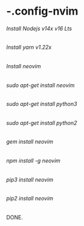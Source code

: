 # -.config-nvim
<h6>Install Nodejs v14x v16 Lts</h6>
<h6>Install yarn v1.22x</h6>
<h6>Install neovim</h6>
<h6>sudo apt-get install neovim </h6>
<h6>sudo apt-get install python3</h6>
<h6>sudo apt-get install python2</h6>
<h6>gem install neovim</h6>
<h6>npm install -g neovim</h6>
<h6>pip3 install neovim</h6>
<h6>pip2 install neovim</h6>
DONE.
